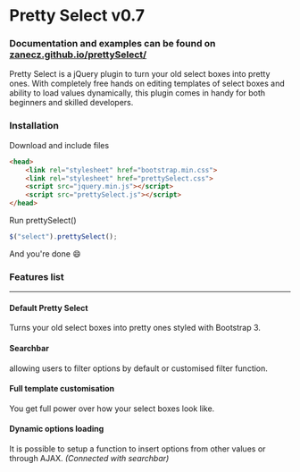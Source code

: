 # Pretty Select v0.7

### Documentation and examples can be found on [zanecz.github.io/prettySelect/](http://zanecz.github.io/prettySelect/)

Pretty Select is a jQuery plugin to turn your old select boxes into pretty ones. With completely free hands on editing templates of select boxes and ability to load values dynamically, this plugin comes in handy for both beginners and skilled developers.

### Installation
Download and include files

```html
<head>
    <link rel="stylesheet" href="bootstrap.min.css">
    <link rel="stylesheet" href="prettySelect.css">
    <script src="jquery.min.js"></script>
    <script src="prettySelect.js"></script>
</head>
```

Run prettySelect()

```javascript
$("select").prettySelect();
```

And you're done :smile:

### Features list
-------------
#### Default Pretty Select
Turns your old select boxes into pretty ones styled with Bootstrap 3.

#### Searchbar
allowing users to filter options by default or customised filter function.

#### Full template customisation
You get full power over how your select boxes look like.

#### Dynamic options loading
It is possible to setup a function to insert options from other values or through AJAX. *(Connected with searchbar)*

